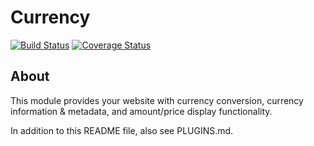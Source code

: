 Currency
=======
[![Build Status](https://travis-ci.org/bartfeenstra/drupal-currency.svg?branch=8.x-3.x)](https://travis-ci.org/bartfeenstra/drupal-currency) [![Coverage Status](https://coveralls.io/repos/bartfeenstra/drupal-currency/badge.svg)](https://coveralls.io/r/bartfeenstra/drupal-currency)

About
-----

This module provides your website with currency conversion, currency 
information & metadata, and amount/price display functionality.

In addition to this README file, also see PLUGINS.md.
